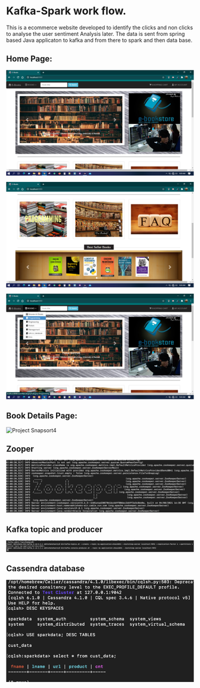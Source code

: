 # Kafka-Spark work flow. 
This is a ecommerce website developed to identify the clicks and non clicks to analyse the user sentiment 
Analysis later. The data is sent from spring based Java applicaton to kafka and from there to spark and then data base.


## Home Page:          

![Project Snapsort1](https://github.com/ShazzAbhishek/Data_Pipeline_Kafka_Spark_Cassandra/blob/main/screensort/ebook1.png) 

![Project Snapsort2](https://github.com/ShazzAbhishek/Data_Pipeline_Kafka_Spark_Cassandra/blob/main/screensort/ebook2.png)

![Project Snapsort3](https://github.com/ShazzAbhishek/Data_Pipeline_Kafka_Spark_Cassandra/blob/main/screensort/ebook3.png)

## Book Details Page:

![Project Snapsort4](https://github.com/foysal-mahmud/E-Commerce/blob/master/screensort/ebook5.png)

## Zooper 
![Project Snapsort5](https://github.com/ShazzAbhishek/Data_Pipeline_Kafka_Spark_Cassandra/blob/main/screensort/starting-zooper.png)

## Kafka topic and producer

![Project Snapsort6](https://github.com/ShazzAbhishek/Data_Pipeline_Kafka_Spark_Cassandra/blob/main/screensort/kafka-topic.png)

## Cassendra database

![Project Snapsort7](https://github.com/ShazzAbhishek/Data_Pipeline_Kafka_Spark_Cassandra/blob/main/screensort/cassandra%20starting.png)
